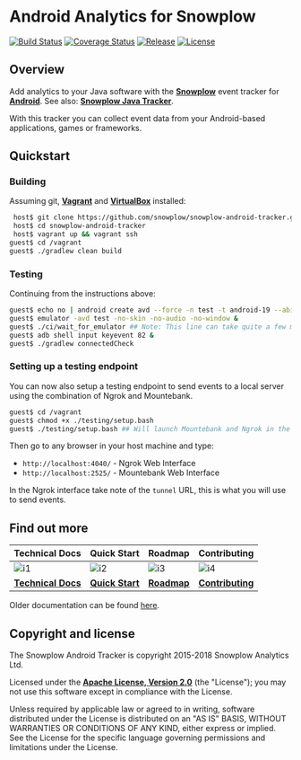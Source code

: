# Android Analytics for Snowplow

[![Build Status][travis-image]][travis] [![Coverage Status][coveralls-image]][coveralls] [![Release][release-image]][releases] [![License][license-image]][license]

## Overview

Add analytics to your Java software with the **[Snowplow][snowplow]** event tracker for **[Android][snowplow]**. See also: **[Snowplow Java Tracker][snowplow-java-tracker]**.

With this tracker you can collect event data from your Android-based applications, games or frameworks.

## Quickstart

### Building

Assuming git, **[Vagrant][vagrant-install]** and **[VirtualBox][virtualbox-install]** installed:

```bash
 host$ git clone https://github.com/snowplow/snowplow-android-tracker.git
 host$ cd snowplow-android-tracker
 host$ vagrant up && vagrant ssh
guest$ cd /vagrant
guest$ ./gradlew clean build
```

### Testing

Continuing from the instructions above:

```bash
guest$ echo no | android create avd --force -n test -t android-19 --abi default/armeabi-v7a
guest$ emulator -avd test -no-skin -no-audio -no-window &
guest$ ./ci/wait_for_emulator ## Note: This line can take quite a few minutes to execute
guest$ adb shell input keyevent 82 &
guest$ ./gradlew connectedCheck
```

### Setting up a testing endpoint

You can now also setup a testing endpoint to send events to a local server using the combination of Ngrok and Mountebank.

```bash
guest$ cd /vagrant
guest$ chmod +x ./testing/setup.bash
guest$ ./testing/setup.bash ## Will launch Mountebank and Ngrok in the background
```

Then go to any browser in your host machine and type:

- `http://localhost:4040/` - Ngrok Web Interface
- `http://localhost:2525/` - Mountebank Web Interface

In the Ngrok interface take note of the `tunnel` URL, this is what you will use to send events.

## Find out more

| Technical Docs                 | Quick Start              | Roadmap                | Contributing                     |
|:-------------------------------|:-------------------------|:-----------------------|:---------------------------------|
| ![i1][techdocs-image]          | ![i2][quick-start-image]       | ![i3][roadmap-image]   | ![i4][contributing-image]        |
| **[Technical Docs][techdocs]** | **[Quick Start][setup]** | **[Roadmap][roadmap]** | **[Contributing][contributing]** |

Older documentation can be found [here][techdocs-old].

## Copyright and license

The Snowplow Android Tracker is copyright 2015-2018 Snowplow Analytics Ltd.

Licensed under the **[Apache License, Version 2.0][license]** (the "License");
you may not use this software except in compliance with the License.

Unless required by applicable law or agreed to in writing, software
distributed under the License is distributed on an "AS IS" BASIS,
WITHOUT WARRANTIES OR CONDITIONS OF ANY KIND, either express or implied.
See the License for the specific language governing permissions and
limitations under the License.

[android]: http://www.android.com/

[snowplow]: http://snowplowanalytics.com
[snowplow-java-tracker]: https://github.com/snowplow/snowplow-java-tracker

[vagrant-install]: http://docs.vagrantup.com/v2/installation/index.html
[virtualbox-install]: https://www.virtualbox.org/wiki/Downloads

[techdocs-image]: https://d3i6fms1cm1j0i.cloudfront.net/github/images/techdocs.png
[quick-start-image]: https://d3i6fms1cm1j0i.cloudfront.net/github/images/setup.png
[roadmap-image]: https://d3i6fms1cm1j0i.cloudfront.net/github/images/roadmap.png
[contributing-image]: https://d3i6fms1cm1j0i.cloudfront.net/github/images/contributing.png

[techdocs]: http://docs.snowplowanalytics.com/open-source/snowplow/trackers/android-tracker/1.0.0/
[techdocs-old]: https://github.com/snowplow/snowplow/wiki/Android-Tracker
[setup]: http://docs.snowplowanalytics.com/open-source/snowplow/trackers/android-tracker/1.0.0/android-tracker/#quick-start
[roadmap]: https://github.com/snowplow/snowplow/wiki/Product-roadmap
[contributing]: https://github.com/snowplow/snowplow/wiki/Contributing

[travis]: https://travis-ci.org/snowplow/snowplow-android-tracker
[travis-image]: https://travis-ci.org/snowplow/snowplow-android-tracker.svg?branch=master

[release-image]: http://img.shields.io/badge/release-1.1.0-blue.svg?style=flat
[releases]: https://github.com/snowplow/snowplow-android-tracker/releases

[license-image]: http://img.shields.io/badge/license-Apache--2-blue.svg?style=flat
[license]: http://www.apache.org/licenses/LICENSE-2.0

[coveralls-image]: https://coveralls.io/repos/github/snowplow/snowplow-android-tracker/badge.svg?branch=master
[coveralls]: https://coveralls.io/github/snowplow/snowplow-android-tracker?branch=master
